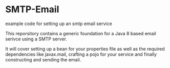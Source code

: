 # SMTP-Email
example code for setting up an smtp email service

This reporsitory contains a generic foundation for a Java 8 based email serivce using a SMTP server.

It will cover setting up a bean for your properties file as well as the required dependencies like javax.mail, crafting a pojo for your service and finally constructing and sending the email.
